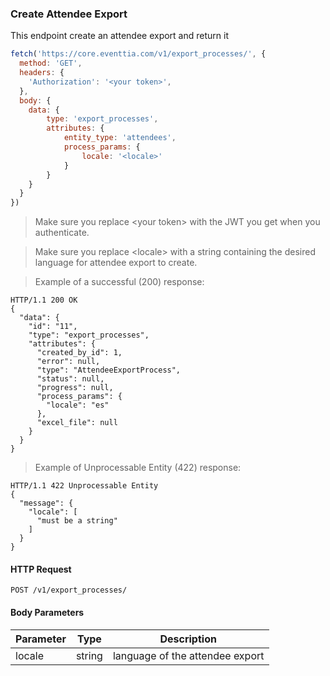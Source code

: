 ### Create Attendee Export

This endpoint create an attendee export and return it

```javascript
fetch('https://core.eventtia.com/v1/export_processes/', {
  method: 'GET',
  headers: {
    'Authorization': '<your token>',
  },
  body: {
    data: {
        type: 'export_processes',
        attributes: {
            entity_type: 'attendees',
            process_params: {
                locale: '<locale>'
            }
        }
    }
  }
})
```

> Make sure you replace &lt;your token&gt; with the JWT you get when you authenticate. 

> Make sure you replace &lt;locale&gt; with a string containing the desired language for attendee export to create.

> Example of a successful (200) response:

```http
HTTP/1.1 200 OK
{
  "data": {
    "id": "11",
    "type": "export_processes",
    "attributes": {
      "created_by_id": 1,
      "error": null,
      "type": "AttendeeExportProcess",
      "status": null,
      "progress": null,
      "process_params": {
        "locale": "es"
      },
      "excel_file": null
    }
  }
}
```

> Example of Unprocessable Entity (422) response: 

```http
HTTP/1.1 422 Unprocessable Entity
{
  "message": {
    "locale": [
      "must be a string"
    ]
  }
}
```

#### HTTP Request

`POST /v1/export_processes/`

#### Body Parameters

Parameter  |  Type  | Description
---------  |  ----  | -----------
locale | string | language of the attendee export

